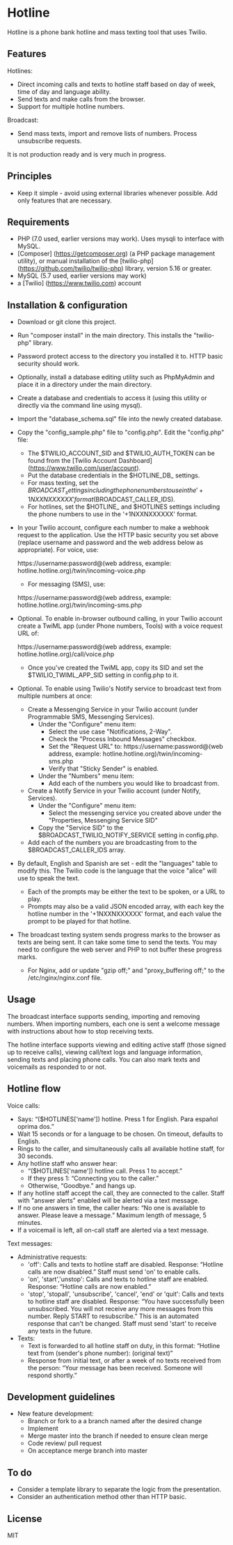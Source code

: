 # Hotline

Hotline is a phone bank hotline and mass texting tool that uses Twilio.

## Features

Hotlines:
* Direct incoming calls and texts to hotline staff based on day of week, time of day and language ability.
* Send texts and make calls from the browser.
* Support for multiple hotline numbers.

Broadcast:
* Send mass texts, import and remove lists of numbers.  Process unsubscribe requests.

It is not production ready and is very much in progress.

## Principles

* Keep it simple - avoid using external libraries whenever possible.  Add only features that are necessary.

## Requirements

- PHP (7.0 used, earlier versions may work).  Uses mysqli to interface with MySQL.
- [Composer] (https://getcomposer.org) (a PHP package management utility), or manual installation of the [twilio-php] (https://github.com/twilio/twilio-php) library, version 5.16 or greater.
- MySQL (5.7 used, earlier versions may work)
- a [Twilio] (https://www.twilio.com) account

## Installation & configuration

* Download or git clone this project.

* Run "composer install" in the main directory.  This installs the "twilio-php" library.

* Password protect access to the directory you installed it to.  HTTP basic security should work.

* Optionally, install a database editing utility such as PhpMyAdmin and place it in a directory under the main directory.

* Create a database and credentials to access it (using this utility or directly via the command line using mysql).

* Import the "database_schema.sql" file into the newly created database.

* Copy the "config_sample.php" file to "config.php".  Edit the "config.php" file:
  * The $TWILIO_ACCOUNT_SID and $TWILIO_AUTH_TOKEN can be found from the [Twilio Account Dashboard] (https://www.twilio.com/user/account).
  * Put the database credentials in the $HOTLINE_DB_ settings.
  * For mass texting, set the $BROADCAST_ settings including the phone numbers to use in the '+1NXXNXXXXXX' format ($BROADCAST_CALLER_IDS).
  * For hotlines, set the $HOTLINE_ and $HOTLINES settings including the phone numbers to use in the '+1NXXNXXXXXX' format.

* In your Twilio account, configure each number to make a webhook request to the application.  Use the HTTP basic security you set above (replace username and password and the web address below as appropriate).  For voice, use:
   
   https://username:password@(web address, example: hotline.hotline.org)/twin/incoming-voice.php
  * For messaging (SMS), use:
  
   https://username:password@(web address, example: hotline.hotline.org)/twin/incoming-sms.php

* Optional.  To enable in-browser outbound calling, in your Twilio account create a TwiML app (under Phone numbers, Tools) with a voice request URL of:

   https://username:password@(web address, example: hotline.hotline.org)/call/voice.php
  * Once you've created the TwiML app, copy its SID and set the $TWILIO_TWIML_APP_SID setting in config.php to it.

* Optional.  To enable using Twilio's Notify service to broadcast text from multiple numbers at once:
  * Create a Messenging Service in your Twilio account (under Programmable SMS, Messenging Services).
    * Under the "Configure" menu item:
      * Select the use case "Notifications, 2-Way".
      * Check the "Process Inbound Messages" checkbox.
      * Set the "Request URL" to:
   https://username:password@(web address, example: hotline.hotline.org)/twin/incoming-sms.php
      * Verify that "Sticky Sender" is enabled.
    * Under the "Numbers" menu item:
      * Add each of the numbers you would like to broadcast from.
  * Create a Notify Service in your Twilio account (under Notify, Services).
    * Under the "Configure" menu item:
      * Select the messenging service you created above under the "Properties, Messenging Service SID"
    * Copy the "Service SID" to the $BROADCAST_TWILIO_NOTIFY_SERVICE setting in config.php.
  * Add each of the numbers you are broadcasting from to the $BROADCAST_CALLER_IDS array.

* By default, English and Spanish are set - edit the "languages" table to modify this.  The Twilio code is the language that the voice "alice" will use to speak the text.
  * Each of the prompts may be either the text to be spoken, or a URL to play.  
  * Prompts may also be a valid JSON encoded array, with each key the hotline number in the '+1NXXNXXXXXX' format, and each value the prompt to be played for that hotline.

* The broadcast texting system sends progress marks to the browser as texts are being sent.  It can take some time to send the texts.  You may need to configure the web server and PHP to not buffer these progress marks.
  * For Nginx, add or update "gzip off;" and "proxy_buffering off;" to the /etc/nginx/nginx.conf file.

## Usage

The broadcast interface supports sending, importing and removing numbers.  When importing numbers, each one is sent a welcome message with instructions about how to stop receiving texts.

The hotline interface supports viewing and editing active staff (those signed up to receive calls), viewing call/text logs and language information, sending texts and placing phone calls.  You can also mark texts and voicemails as responded to or not.

## Hotline flow

Voice calls:

* Says: “($HOTLINES['name']) hotline.  Press 1 for English. Para español oprima dos.”
* Wait 15 seconds or for a language to be chosen. On timeout, defaults to English.
* Rings to the caller, and simultaneously calls all available hotline staff, for 30 seconds.
* Any hotline staff who answer hear: 
  * “($HOTLINES['name']) hotline call.  Press 1 to accept.”
  * If they press 1: “Connecting you to the caller.”
  * Otherwise, “Goodbye.” and hangs up.
* If any hotline staff accept the call, they are connected to the caller.  Staff with "answer alerts" enabled will be alerted via a text message.
* If no one answers in time, the caller hears: “No one is available to answer.  Please leave a message.”  Maximum length of message, 5 minutes.
* If a voicemail is left, all on-call staff are alerted via a text message.

Text messages:

* Administrative requests:
  * 'off': Calls and texts to hotline staff are disabled.  Response: “Hotline calls are now disabled.” Staff must send 'on' to enable calls.
  * 'on', 'start','unstop': Calls and texts to hotline staff are enabled.  Response: “Hotline calls are now enabled.”
  * 'stop', 'stopall', 'unsubscribe', 'cancel', 'end' or 'quit': Calls and texts to hotline staff are disabled.  Response: “You have successfully been unsubscribed. You will not receive any more messages from this number. Reply START to resubscribe.” This is an automated response that can't be changed.  Staff must send 'start' to receive any texts in the future.
* Texts:
  * Text is forwarded to all hotline staff on duty, in this format: “Hotline text from (sender's phone number): (original text)”
  * Response from initial text, or after a week of no texts received from the person: “Your message has been received.  Someone will respond shortly.”

## Development guidelines

* New feature development:
  * Branch or fork to a a branch named after the desired change
  * Implement
  * Merge master into the branch if needed to ensure clean merge
  * Code review/ pull request
  * On acceptance merge branch into master

## To do

* Consider a template library to separate the logic from the presentation.
* Consider an authentication method other than HTTP basic.

## License

MIT
